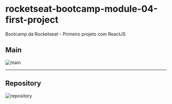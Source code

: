 # rocketseat-bootcamp-module-04-first-project
Bootcamp da Rocketseat - Primeiro projeto com ReactJS

## Main
![main](https://user-images.githubusercontent.com/5404361/70856050-b0a7fd00-1eb3-11ea-8036-430549961990.png)

___

## Repository
![repository](https://user-images.githubusercontent.com/5404361/70856051-bf8eaf80-1eb3-11ea-9eae-708312cc5ff0.png)
